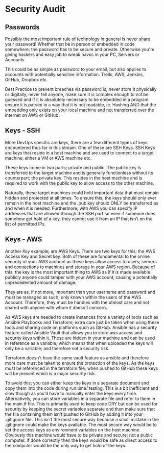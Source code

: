 # Security Audit

## Passwords

Possibly the most important rule of technology in general is never share your password! Whether that be in person or embedded in code somewhere; the password has to be secure and private. Otherwise you're giving hackers and easy job to wreak havoc in your PC, Servers or Accounts.

This could be as simple as password to your email, but also applies to accounts with potentially sensitive information. Trello, AWS, Jenkins, GitHub, Dropbox etc.

Best Practice to prevent breaches via password is; never store it physically or digitally, never tell anyone, make sure it is complex enough to not be guessed and if it is absolutely necessary to be embedded in a program ensure it is parsed in a way that it is not readable, ie. Hashing AND that the embedding only exists on your local machine and not transferred over the internet on AWS or GitHub.

## Keys - SSH

More DevOps specific are keys, there are a few different types of keys encountered thus far in this stream. One of these are SSH Keys. SSH Keys are keys that reside in a host machine and are used to connect to a target machine; either a VM or AWS machine etc.

These keys come in two parts; private and public. The public key is transferred to the target machine and is generally functionless without its counterpart; the private key. This resides in the host machine and is required to work with the public key to allow access to the other machine.

Naturally, these target machines could hold important data that must remain hidden and protected at all times. To ensure this; the keys should only ever remain in the host machine and the .pub key should ONLY be transferred as and when it is needed. Furthermore; with AWS you can specify IP addresses that are allowed through the SSH port so even if someone does somehow get hold of a key, they cannot use it from an IP that isn't on the list of permitted IPs.

## Keys - AWS

Another *Key* example; are AWS Keys. There are two keys for this; the AWS Access Key and Secret key. Both of these are fundamental to the online security of your AWS account as these keys allow access to users; servers and connections to machines and storage in your AWS region. Because of this; the key is the most important thing to AWS as if it is made available publicly anyone could tamper with your AWS account; causing a potentially unprecedented amount of damage.

They are as, if not more, important than your username and password and must be managed as such; only known within the users of the AWS Account. Therefore, they must be handles with the utmost care and not shared with anyone with whom it doesn't concern.

As AWS keys are needed to create instances from a variety of tools such as Ansible Playbooks and Terraform; extra care just be taken when using these tools and sharing code on platforms such as GitHub. Ansible has a security feature called Ansible Vault that allows you to store aws access and security keys within it. These are hidden in your machine and can be used in reference as a variable; which means that when uploaded the keys will only be a variable; and therefore not a security risk.

Terraform doesn't have the same vault feature as ansible and therefore more care must be taken to ensure the protection of the keys. As the keys must be referenced in the terraform file; when pushed to GitHub these keys will be present which is a major security risk.

To avoid this; you can either keep the keys in a separate document and copy them into the code during run time/ testing. This is a bit inefficient and slow though as you'd have to manually enter the keys every time. Alternatively, you can store variables in a separate file and refer to them in the main.tf file. This is primarily used to keep code DRY but can be used for security by keeping the secret variables separate and then make sure that the file containing them isn't pushed to GitHub by adding it into your .gitignore file. This isn't the most secure way because a small mistake in the .gitignore could make the keys available. The most secure way would be to set the access keys as environment variables on the host machine. Obviously this machine would have to be private and secure; not a public computer. If done correctly then the keys would be safe as direct access to the computer would be the only way to get hold of the keys. 
